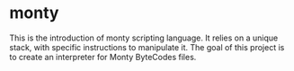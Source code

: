 # monty
This is the introduction of monty  scripting language.  It relies on a unique stack, with specific instructions to manipulate it. The goal of this project is to create an interpreter for Monty ByteCodes files.
